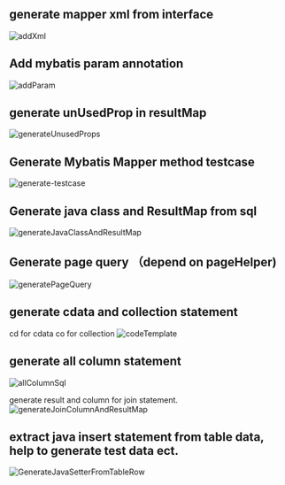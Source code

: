 ## generate mapper xml from interface
![addXml](https://raw.githubusercontent.com/gejun123456/MyBatisCodeHelper-Pro/master/screenshots/generateXmlFromMapper.gif)

## Add mybatis param annotation 
![addParam](https://raw.githubusercontent.com/gejun123456/MyBatisCodeHelper-Pro/master/screenshots/addParamForOneClick.gif)


## generate unUsedProp in resultMap
![generateUnusedProps](https://raw.githubusercontent.com/gejun123456/MyBatisCodeHelper-Pro/master/screenshots/generateUnUsedProperties.gif)


## Generate Mybatis Mapper method testcase

![generate-testcase](https://raw.githubusercontent.com/gejun123456/MyBatisCodeHelper-Pro/master/screenshots/generateTestCaseByClick.gif)


## Generate java class and ResultMap from sql

![generateJavaClassAndResultMap](https://raw.githubusercontent.com/gejun123456/MyBatisCodeHelper-Pro/master/screenshots/generateJavaClassAndResultMap.gif)


## Generate page query （depend on pageHelper)

![generatePageQuery](https://raw.githubusercontent.com/gejun123456/MyBatisCodeHelper-Pro/master/screenshots/generatePageQuery.gif)


## generate cdata and collection statement
cd  for cdata   co for collection
![codeTemplate](https://raw.githubusercontent.com/gejun123456/MyBatisCodeHelper-Pro/master/screenshots/codeTemplate.gif)



## generate all column statement 
![allColumnSql](https://gejun123456.coding.net/p/MyBatisCodeHelper-Pro/d/MyBatisCodeHelper-Pro/git/raw/master/screenshots/allColumnSql.gif)

generate result and column for join statement.
![generateJoinColumnAndResultMap](https://gejun123456.coding.net/p/MyBatisCodeHelper-Pro/d/MyBatisCodeHelper-Pro/git/raw/master/screenshots/generateJoinColumnAndResultMap.gif)

## extract java insert statement from table data, help to generate test data ect.
![GenerateJavaSetterFromTableRow](https://gejun123456.coding.net/p/MyBatisCodeHelper-Pro/d/MyBatisCodeHelper-Pro/git/raw/master/screenshots/GenerateJavaSetterFromTableRow.gif)


